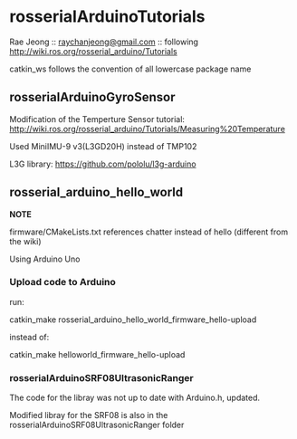 # rosserialArduinoTutorials

Rae Jeong :: raychanjeong@gmail.com :: following http://wiki.ros.org/rosserial_arduino/Tutorials

catkin_ws follows the convention of all lowercase package name

## rosserialArduinoGyroSensor

Modification of the Temperture Sensor tutorial: http://wiki.ros.org/rosserial_arduino/Tutorials/Measuring%20Temperature

Used MiniIMU-9 v3(L3GD20H) instead of TMP102

L3G library:
https://github.com/pololu/l3g-arduino

## rosserial_arduino_hello_world

**NOTE**

firmware/CMakeLists.txt references chatter instead of hello (different from the wiki)

Using Arduino Uno

### Upload code to Arduino

run:

catkin_make rosserial_arduino_hello_world_firmware_hello-upload

instead of:

catkin_make helloworld_firmware_hello-upload

### rosserialArduinoSRF08UltrasonicRanger

The code for the libray was not up to date with Arduino.h, updated.

Modified libray for the SRF08 is also in the rosserialArduinoSRF08UltrasonicRanger folder
